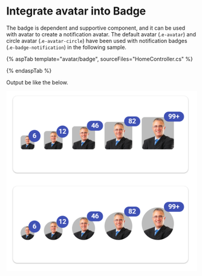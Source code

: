 # Integrate avatar into Badge

The badge is dependent and supportive component, and it can be used with avatar to create a notification avatar.
The default avatar (.`e-avatar`) and circle avatar (.`e-avatar-circle`) have been used with notification badges (.`e-badge-notification`) in the following sample.

{% aspTab template="avatar/badge", sourceFiles="HomeController.cs" %}

{% endaspTab %}

Output be like the below.

![Avatar Sample](../images/badge.png)